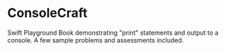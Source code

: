 # ConsoleCraft
Swift Playground Book demonstrating "print" statements and output to a console.  A few sample problems and assessments included.
